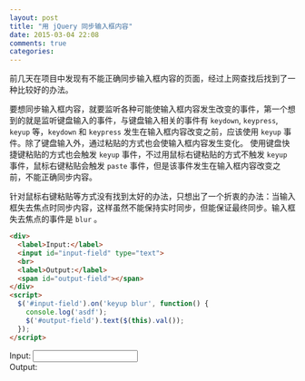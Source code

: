 ```yaml
---
layout: post
title: "用 jQuery 同步输入框内容"
date: 2015-03-04 22:08
comments: true
categories:
---
```


前几天在项目中发现有不能正确同步输入框内容的页面，经过上网查找后找到了一种比较好的办法。

要想同步输入框内容，就要监听各种可能使输入框内容发生改变的事件，第一个想到的就是监听键盘输入的事件，与键盘输入相关的事件有 `keydown`, `keypress`, `keyup` 等，`keydown` 和 `keypress` 发生在输入框内容改变之前，应该使用 `keyup` 事件。除了键盘输入外，通过粘贴的方式也会使输入框内容发生变化。 使用键盘快捷键粘贴的方式也会触发 `keyup` 事件，不过用鼠标右键粘贴的方式不触发 `keyup` 事件，鼠标右键粘贴会触发 `paste` 事件，但是该事件发生在输入框内容改变之前，不能正确同步内容。

针对鼠标右键粘贴等方式没有找到太好的办法，只想出了一个折衷的办法：当输入框失去焦点时同步内容，这样虽然不能保持实时同步，但能保证最终同步。输入框失去焦点的事件是 `blur` 。

``` html
<div>
  <label>Input:</label>
  <input id="input-field" type="text">
  <br>
  <label>Output:</label>
  <span id="output-field"></span>
</div>
<script>
  $('#input-field').on('keyup blur', function() {
    console.log('asdf');
    $('#output-field').text($(this).val());
  });
</script>
```

<div>
  <label>Input:</label>
  <input id="input-field" type="text">
  <br>
  <label>Output:</label>
  <span id="output-field"></span>
</div>
<script>
  $('#input-field').on('keyup blur', function() {
    console.log('asdf');
    $('#output-field').text($(this).val());
  });
</script>
